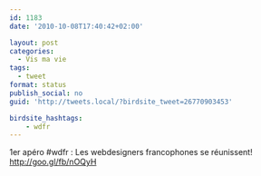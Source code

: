 ```yaml
---
id: 1183
date: '2010-10-08T17:40:42+02:00'

layout: post
categories:
  - Vis ma vie
tags:
  - tweet
format: status
publish_social: no
guid: 'http://tweets.local/?birdsite_tweet=26770903453'

birdsite_hashtags:
    - wdfr
---
```


1er apéro #wdfr : Les webdesigners francophones se réunissent! http://goo.gl/fb/nOQyH